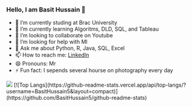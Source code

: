### Hello, I am Basit Hussain 👋


- 🔭 I’m currently studing at Brac University
- 🌱 I’m currently learning Algoritms, DLD, SQL, and Tableau
- 👯 I’m looking to collaborate on Youtube
- 🤔 I’m looking for help with Ml
- 💬 Ask me about Python, R, Java, SQL, Excel
- 📫 How to reach me: [LinkedIn](https://www.linkedin.com/in/basit-hussain-cs/)
- 😄 Pronouns: Mr
- ⚡ Fun fact: I sepends several hourse on photography every day

<img src="https://github-readme-stats.vercel.app/api?username=BasitHussain5&&show_icons=true&title_color=ffffff&icon_color=bb2acf&text_color=daf7dc&bg_color=151515">
[![Top Langs](https://github-readme-stats.vercel.app/api/top-langs/?username=BasitHussain5&layout=compact)](https://github.com/BasitHussain5/github-readme-stats)

